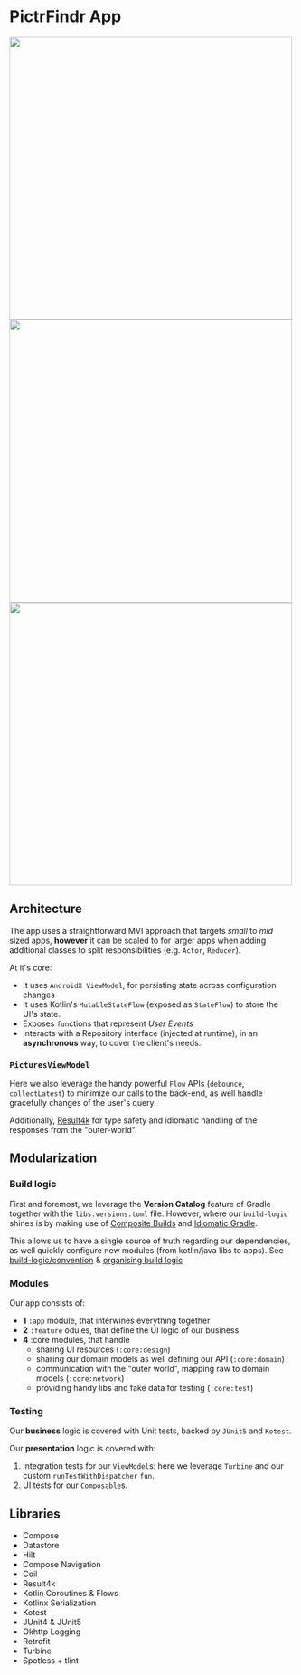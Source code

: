 # PictrFindr App

<img src="https://user-images.githubusercontent.com/16525973/216974702-3759ef5c-dd7f-4e05-8a4f-d34de0a11085.png" height=500 /><img src="https://user-images.githubusercontent.com/16525973/216975323-53f836cb-5905-4189-bf1f-aebb66fa806c.png" height=500 /><img src="https://user-images.githubusercontent.com/16525973/216975408-9391d16d-eb50-4441-81a4-645c3c3620a7.png" height=500 />

## Architecture

The app uses a straightforward MVI approach that targets _small_ to _mid_ sized apps, **however** it can be scaled to for larger apps
when adding additional classes to split responsibilities (e.g. `Actor`, `Reducer`).

At it's core:
* It uses `AndroidX ViewModel`, for persisting state across configuration changes
* It uses Kotlin's `MutableStateFlow` (exposed as `StateFlow`) to store the UI's state.
* Exposes `fun`ctions that represent _User Events_
* Interacts with a Repository interface (injected at runtime), in an **asynchronous** way, to cover the client's needs.

### `PicturesViewModel`

Here we also leverage the handy powerful `Flow` APIs (`debounce`, `collectLatest`) to minimize our calls to the back-end,
as well handle gracefully changes of the user's query.

Additionally, [Result4k](https://github.com/fork-handles/forkhandles/tree/trunk/result4k) for type safety and idiomatic handling
of the responses from the "outer-world".

## Modularization

### Build logic

First and foremost, we leverage the **Version Catalog** feature of Gradle together with the `libs.versions.toml` file.
However, where our `build-logic` shines is by making use of [Composite Builds](https://docs.gradle.org/current/userguide/composite_builds.html)
and [Idiomatic Gradle](https://github.com/jjohannes/idiomatic-gradle).

This allows us to have a single source of truth regarding our dependencies, as well quickly configure new modules 
(from kotlin/java libs to apps). See [build-logic/convention](build-logic/convention) & [organising build logic](https://docs.gradle.org/current/samples/sample_convention_plugins.html#organizing_build_logic)

### Modules

Our app consists of:
* **1** `:app` module, that interwines everything together
* **2** `:feature` odules, that define the UI logic of our business
* **4** :core modules, that handle
    * sharing UI resources (`:core:design`)
    * sharing our domain models as well defining our API (`:core:domain`)
    * communication with the "outer world", mapping raw to domain models (`:core:network`)
    * providing handy libs and fake data for testing (`:core:test`)

### Testing

Our **business** logic is covered with Unit tests, backed by `JUnit5` and `Kotest`.

Our **presentation** logic is covered with:
1. Integration tests for our `ViewModel`s: here we leverage `Turbine` and our custom `runTestWithDispatcher` `fun`.
2. UI tests for our `Composable`s.

## Libraries

* Compose
* Datastore
* Hilt
* Compose Navigation
* Coil
* Result4k
* Kotlin Coroutines & Flows
* Kotlinx Serialization
* Kotest
* JUnit4 & JUnit5
* Okhttp Logging
* Retrofit
* Turbine
* Spotless + tlint
